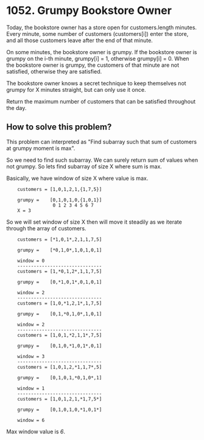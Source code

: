 # 1052. Grumpy Bookstore Owner

Today, the bookstore owner has a store open for customers.length minutes.  Every minute, some number of customers (customers[i]) enter the store, and all those customers leave after the end of that minute.

On some minutes, the bookstore owner is grumpy.  If the bookstore owner is grumpy on the i-th minute, grumpy[i] = 1, otherwise grumpy[i] = 0.  When the bookstore owner is grumpy, the customers of that minute are not satisfied, otherwise they are satisfied.

The bookstore owner knows a secret technique to keep themselves not grumpy for X minutes straight, but can only use it once.

Return the maximum number of customers that can be satisfied throughout the day.

## How to solve this problem?

This problem can interpreted as "Find subarray such that sum of customers at grumpy moment is max".

So we need to find such subarray. We can surely return sum of values when not grumpy. So lets find subarray of size X where sum is max.

Basically, we have window of size X where value is max.

        customers = [1,0,1,2,1,{1,7,5}]
        
        grumpy =    [0,1,0,1,0,{1,0,1}] 
                     0 1 2 3 4 5 6 7
        X = 3

So we will set window of size X then will move it steadily as we iterate through the array of customers.

        customers = [*1,0,1*,2,1,1,7,5]
        
        grumpy =    [*0,1,0*,1,0,1,0,1] 

        window = 0
        -------------------------------
        customers = [1,*0,1,2*,1,1,7,5]
        
        grumpy =    [0,*1,0,1*,0,1,0,1] 

        window = 2
        -------------------------------
        customers = [1,0,*1,2,1*,1,7,5]
        
        grumpy =    [0,1,*0,1,0*,1,0,1] 

        window = 2
        -------------------------------
        customers = [1,0,1,*2,1,1*,7,5]
        
        grumpy =    [0,1,0,*1,0,1*,0,1] 

        window = 3
        -------------------------------
        customers = [1,0,1,2,*1,1,7*,5]
        
        grumpy =    [0,1,0,1,*0,1,0*,1] 

        window = 1
        -------------------------------
        customers = [1,0,1,2,1,*1,7,5*]
        
        grumpy =    [0,1,0,1,0,*1,0,1*] 

        window = 6

Max window value is *6*.


